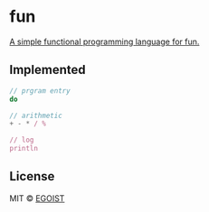 # fun

[A simple functional programming language for fun.](http://eloquentjavascript.net/11_language.html)

## Implemented

```js
// prgram entry
do

// arithmetic
+ - * / %

// log
println
```

## License

MIT &copy; [EGOIST](https://github.com/egoist)
